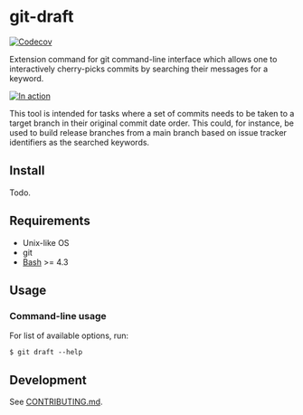 git-draft
=====

[![Codecov](https://img.shields.io/codecov/c/github/gocom/git-draft)](https://app.codecov.io/gh/gocom/git-draft/)

Extension command for git command-line interface which allows one to
interactively cherry-picks commits by searching their messages for a keyword.

[![In action](https://raw.githubusercontent.com/gocom/git-draft/screenshots/images/usage.gif)](https://raw.githubusercontent.com/gocom/git-draft/screenshots/images/usage.gif)

This tool is intended for tasks where a set of commits needs to be taken
to a target branch in their original commit date order. This could, for
instance, be used to build release branches from a main branch based on
issue tracker identifiers as the searched keywords.

Install
-----

Todo.

Requirements
-----

* Unix-like OS
* git
* [Bash](https://www.gnu.org/software/bash/) >= 4.3

Usage
-----

### Command-line usage

For list of available options, run:

```shell
$ git draft --help
```

Development
-----

See [CONTRIBUTING.md](https://github.com/gocom/git-draft/blob/master/CONTRIBUTING.md).
